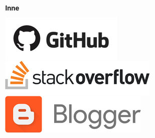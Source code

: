 
## Inne
![](/resources/img/github.png)
![](/resources/img/stackoverflow.png)
![](/resources/img/blogger.png)
